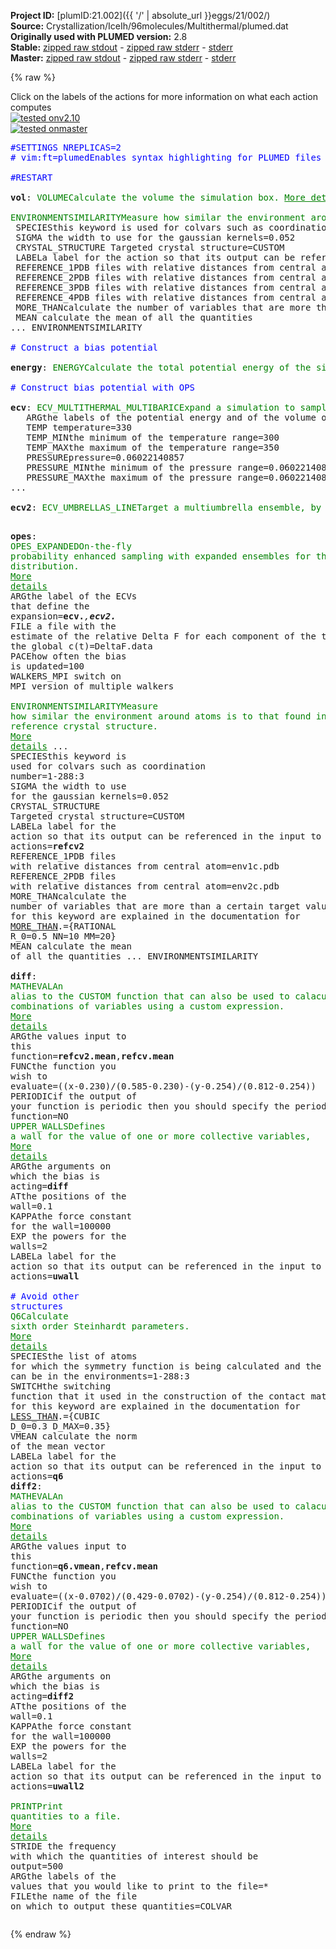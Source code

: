 **Project ID:** [plumID:21.002]({{ '/' | absolute_url }}eggs/21/002/)  
**Source:** Crystallization/IceIh/96molecules/Multithermal/plumed.dat  
**Originally used with PLUMED version:** 2.8  
**Stable:** [zipped raw stdout](plumed.dat.plumed.stdout.txt.zip) - [zipped raw stderr](plumed.dat.plumed.stderr.txt.zip) - [stderr](plumed.dat.plumed.stderr)  
**Master:** [zipped raw stdout](plumed.dat.plumed_master.stdout.txt.zip) - [zipped raw stderr](plumed.dat.plumed_master.stderr.txt.zip) - [stderr](plumed.dat.plumed_master.stderr)  

{% raw %}
<div class="plumedpreheader">
<div class="headerInfo" id="value_details_data/Crystallization/IceIh/96molecules/Multithermal/plumed.dat"> Click on the labels of the actions for more information on what each action computes </div>
<div class="containerBadge">
<div class="headerBadge"><a href="plumed.dat.plumed.stderr"><img src="https://img.shields.io/badge/v2.10-passing-green.svg" alt="tested onv2.10" /></a></div>
<div class="headerBadge"><a href="plumed.dat.plumed_master.stderr"><img src="https://img.shields.io/badge/master-passing-green.svg" alt="tested onmaster" /></a></div>
</div>
</div>
<pre class="plumedlisting">
<span style="color:blue" class="comment">#SETTINGS NREPLICAS=2</span>
<span class="plumedtooltip" style="color:blue"># vim:ft=plumed<span class="right">Enables syntax highlighting for PLUMED files in vim. See <a href="https://www.plumed.org/doc-master/user-doc/html/vim">here for more details. </a><i></i></span></span>
<br/><span style="color:blue" class="comment">#RESTART</span>
<br/><b name="data/Crystallization/IceIh/96molecules/Multithermal/plumed.datvol" onclick='showPath("data/Crystallization/IceIh/96molecules/Multithermal/plumed.dat","data/Crystallization/IceIh/96molecules/Multithermal/plumed.datvol","data/Crystallization/IceIh/96molecules/Multithermal/plumed.datvol","brown")'>vol</b>: <span class="plumedtooltip" style="color:green">VOLUME<span class="right">Calculate the volume the simulation box. <a href="https://www.plumed.org/doc-master/user-doc/html/VOLUME" style="color:green">More details</a><i></i></span></span>
<br/><span style="display:none;" id="data/Crystallization/IceIh/96molecules/Multithermal/plumed.datvol">The VOLUME action with label <b>vol</b> calculates the volume of simulation box</span><span class="plumedtooltip" style="color:green">ENVIRONMENTSIMILARITY<span class="right">Measure how similar the environment around atoms is to that found in some reference crystal structure. <a href="https://www.plumed.org/doc-master/user-doc/html/ENVIRONMENTSIMILARITY" style="color:green">More details</a><i></i></span></span> ...
 <span class="plumedtooltip">SPECIES<span class="right">this keyword is used for colvars such as coordination number<i></i></span></span>=1-288:3
 <span class="plumedtooltip">SIGMA<span class="right"> the width to use for the gaussian kernels<i></i></span></span>=0.052
 <span class="plumedtooltip">CRYSTAL_STRUCTURE<span class="right"> Targeted crystal structure<i></i></span></span>=CUSTOM
 <span class="plumedtooltip">LABEL<span class="right">a label for the action so that its output can be referenced in the input to other actions<i></i></span></span>=<b name="data/Crystallization/IceIh/96molecules/Multithermal/plumed.datrefcv" onclick='showPath("data/Crystallization/IceIh/96molecules/Multithermal/plumed.dat","data/Crystallization/IceIh/96molecules/Multithermal/plumed.datrefcv","data/Crystallization/IceIh/96molecules/Multithermal/plumed.datrefcv","brown")'>refcv</b>
 <span class="plumedtooltip">REFERENCE_1<span class="right">PDB files with relative distances from central atom<i></i></span></span>=env1h.pdb
 <span class="plumedtooltip">REFERENCE_2<span class="right">PDB files with relative distances from central atom<i></i></span></span>=env2h.pdb
 <span class="plumedtooltip">REFERENCE_3<span class="right">PDB files with relative distances from central atom<i></i></span></span>=env3h.pdb
 <span class="plumedtooltip">REFERENCE_4<span class="right">PDB files with relative distances from central atom<i></i></span></span>=env4h.pdb
 <span class="plumedtooltip">MORE_THAN<span class="right">calculate the number of variables that are more than a certain target value. Options for this keyword are explained in the documentation for <a href="https://www.plumed.org/doc-master/user-doc/html/MORE_THAN">MORE_THAN</a>.<i></i></span></span>={RATIONAL R_0=0.5 NN=8 MM=16}
 <span class="plumedtooltip">MEAN<span class="right"> calculate the mean of all the quantities<i></i></span></span>
... ENVIRONMENTSIMILARITY
<br/><span style="color:blue" class="comment"># Construct a bias potential</span>
<br/><span style="display:none;" id="data/Crystallization/IceIh/96molecules/Multithermal/plumed.datrefcv">The ENVIRONMENTSIMILARITY action with label <b>refcv</b> calculates the following quantities:<table  align="center" frame="void" width="95%" cellpadding="5%"><tr><td width="5%"><b> Quantity </b>  </td><td><b> Description </b> </td></tr><tr><td width="5%">refcv.value</td><td>the environmental similar parameter for each of the input atoms</td></tr><tr><td width="5%">refcv.morethan</td><td>the number of colvars that have a value more than a threshold</td></tr><tr><td width="5%">refcv.mean</td><td>the mean of the colvars</td></tr></table></span><b name="data/Crystallization/IceIh/96molecules/Multithermal/plumed.datenergy" onclick='showPath("data/Crystallization/IceIh/96molecules/Multithermal/plumed.dat","data/Crystallization/IceIh/96molecules/Multithermal/plumed.datenergy","data/Crystallization/IceIh/96molecules/Multithermal/plumed.datenergy","brown")'>energy</b>: <span class="plumedtooltip" style="color:green">ENERGY<span class="right">Calculate the total potential energy of the simulation box. <a href="https://www.plumed.org/doc-master/user-doc/html/ENERGY" style="color:green">More details</a><i></i></span></span>
<br/><span style="color:blue" class="comment"># Construct bias potential with OPS</span>
<br/><span style="display:none;" id="data/Crystallization/IceIh/96molecules/Multithermal/plumed.datenergy">The ENERGY action with label <b>energy</b> calculates something</span><b name="data/Crystallization/IceIh/96molecules/Multithermal/plumed.datecv" onclick='showPath("data/Crystallization/IceIh/96molecules/Multithermal/plumed.dat","data/Crystallization/IceIh/96molecules/Multithermal/plumed.datecv","data/Crystallization/IceIh/96molecules/Multithermal/plumed.datecv","brown")'>ecv</b>: <span class="plumedtooltip" style="color:green">ECV_MULTITHERMAL_MULTIBARIC<span class="right">Expand a simulation to sample multiple temperatures and pressures. <a href="https://www.plumed.org/doc-master/user-doc/html/ECV_MULTITHERMAL_MULTIBARIC" style="color:green">More details</a><i></i></span></span> ...
   <span class="plumedtooltip">ARG<span class="right">the labels of the potential energy and of the volume of the system<i></i></span></span>=<b name="data/Crystallization/IceIh/96molecules/Multithermal/plumed.datenergy">energy</b>,<b name="data/Crystallization/IceIh/96molecules/Multithermal/plumed.datvol">vol</b> 
   <span class="plumedtooltip">TEMP<span class="right"> temperature<i></i></span></span>=330 
   <span class="plumedtooltip">TEMP_MIN<span class="right">the minimum of the temperature range<i></i></span></span>=300 
   <span class="plumedtooltip">TEMP_MAX<span class="right">the maximum of the temperature range<i></i></span></span>=350 
   <span class="plumedtooltip">PRESSURE<span class="right">pressure<i></i></span></span>=0.06022140857
   <span class="plumedtooltip">PRESSURE_MIN<span class="right">the minimum of the pressure range<i></i></span></span>=0.06022140857
   <span class="plumedtooltip">PRESSURE_MAX<span class="right">the maximum of the pressure range<i></i></span></span>=0.06022140857
...
<br/><span style="display:none;" id="data/Crystallization/IceIh/96molecules/Multithermal/plumed.datecv">The ECV_MULTITHERMAL_MULTIBARIC action with label <b>ecv</b> calculates the following quantities:<table  align="center" frame="void" width="95%" cellpadding="5%"><tr><td width="5%"><b> Quantity </b>  </td><td><b> Description </b> </td></tr><tr><td width="5%">ecv..#!custom</td><td>the names of the output components for this action depend on the actions input file see the example inputs below for details</td></tr></table></span><b name="data/Crystallization/IceIh/96molecules/Multithermal/plumed.datecv2" onclick='showPath("data/Crystallization/IceIh/96molecules/Multithermal/plumed.dat","data/Crystallization/IceIh/96molecules/Multithermal/plumed.datecv2","data/Crystallization/IceIh/96molecules/Multithermal/plumed.datecv2","brown")'>ecv2</b>: <span class="plumedtooltip" style="color:green">ECV_UMBRELLAS_LINE<span class="right">Target a multiumbrella ensemble, by combining systems each with a parabolic bias potential at a different location. <a href="https://www.plumed.org/doc-master/user-doc/html/ECV_UMBRELLAS_LINE" style="color:green">More details</a><i></i></span></span> <span class="plumedtooltip">ARG<span class="right">the labels of the scalar values that are input to this action<i></i></span></span>=<b name="data/Crystallization/IceIh/96molecules/Multithermal/plumed.datrefcv">refcv.morethan</b> <span class="plumedtooltip">CV_MIN<span class="right">the minimum of the CV range to be explored<i></i></span></span>=0.0 <span class="plumedtooltip">CV_MAX<span class="right">the maximum of the CV range to be explored<i></i></span></span>=96.0 <span class="plumedtooltip">SIGMA<span class="right">sigma of the umbrella Gaussians<i></i></span></span>=1.0 <span class="plumedtooltip">BARRIER<span class="right">a guess of the free energy barrier to be overcome (better to stay higher than lower)<i></i></span></span>=150 <span class="plumedtooltip">TEMP<span class="right"> temperature<i></i></span></span>=330

<span style="display:none;" id="data/Crystallization/IceIh/96molecules/Multithermal/plumed.datecv2">The ECV_UMBRELLAS_LINE action with label <b>ecv2</b> calculates the following quantities:<table  align="center" frame="void" width="95%" cellpadding="5%"><tr><td width="5%"><b> Quantity </b>  </td><td><b> Description </b> </td></tr><tr><td width="5%">ecv2..#!custom</td><td>the names of the output components for this action depend on the actions input file see the example inputs below for details</td></tr></table></span><b name="data/Crystallization/IceIh/96molecules/Multithermal/plumed.datopes" onclick='showPath("data/Crystallization/IceIh/96molecules/Multithermal/plumed.dat","data/Crystallization/IceIh/96molecules/Multithermal/plumed.datopes","data/Crystallization/IceIh/96molecules/Multithermal/plumed.datopes","brown")'>opes</b>: <span class="plumedtooltip" style="color:green">OPES_EXPANDED<span class="right">On-the-fly probability enhanced sampling with expanded ensembles for the target distribution. <a href="https://www.plumed.org/doc-master/user-doc/html/OPES_EXPANDED" style="color:green">More details</a><i></i></span></span> <span class="plumedtooltip">ARG<span class="right">the label of the ECVs that define the expansion<i></i></span></span>=<b name="data/Crystallization/IceIh/96molecules/Multithermal/plumed.datecv">ecv.*</b>,<b name="data/Crystallization/IceIh/96molecules/Multithermal/plumed.datecv2">ecv2.*</b> <span class="plumedtooltip">FILE<span class="right"> a file with the estimate of the relative Delta F for each component of the target and of the global c(t)<i></i></span></span>=DeltaF.data <span class="plumedtooltip">PACE<span class="right">how often the bias is updated<i></i></span></span>=100 <span class="plumedtooltip">WALKERS_MPI<span class="right"> switch on MPI version of multiple walkers<i></i></span></span> 
<br/><span style="display:none;" id="data/Crystallization/IceIh/96molecules/Multithermal/plumed.datopes">The OPES_EXPANDED action with label <b>opes</b> calculates the following quantities:<table  align="center" frame="void" width="95%" cellpadding="5%"><tr><td width="5%"><b> Quantity </b>  </td><td><b> Description </b> </td></tr><tr><td width="5%">opes.bias</td><td>the instantaneous value of the bias potential</td></tr></table></span><span class="plumedtooltip" style="color:green">ENVIRONMENTSIMILARITY<span class="right">Measure how similar the environment around atoms is to that found in some reference crystal structure. <a href="https://www.plumed.org/doc-master/user-doc/html/ENVIRONMENTSIMILARITY" style="color:green">More details</a><i></i></span></span> ...
 <span class="plumedtooltip">SPECIES<span class="right">this keyword is used for colvars such as coordination number<i></i></span></span>=1-288:3
 <span class="plumedtooltip">SIGMA<span class="right"> the width to use for the gaussian kernels<i></i></span></span>=0.052
 <span class="plumedtooltip">CRYSTAL_STRUCTURE<span class="right"> Targeted crystal structure<i></i></span></span>=CUSTOM
 <span class="plumedtooltip">LABEL<span class="right">a label for the action so that its output can be referenced in the input to other actions<i></i></span></span>=<b name="data/Crystallization/IceIh/96molecules/Multithermal/plumed.datrefcv2" onclick='showPath("data/Crystallization/IceIh/96molecules/Multithermal/plumed.dat","data/Crystallization/IceIh/96molecules/Multithermal/plumed.datrefcv2","data/Crystallization/IceIh/96molecules/Multithermal/plumed.datrefcv2","brown")'>refcv2</b>
 <span class="plumedtooltip">REFERENCE_1<span class="right">PDB files with relative distances from central atom<i></i></span></span>=env1c.pdb
 <span class="plumedtooltip">REFERENCE_2<span class="right">PDB files with relative distances from central atom<i></i></span></span>=env2c.pdb
 <span class="plumedtooltip">MORE_THAN<span class="right">calculate the number of variables that are more than a certain target value. Options for this keyword are explained in the documentation for <a href="https://www.plumed.org/doc-master/user-doc/html/MORE_THAN">MORE_THAN</a>.<i></i></span></span>={RATIONAL R_0=0.5 NN=10 MM=20}
 <span class="plumedtooltip">MEAN<span class="right"> calculate the mean of all the quantities<i></i></span></span>
... ENVIRONMENTSIMILARITY
<br/><span style="display:none;" id="data/Crystallization/IceIh/96molecules/Multithermal/plumed.datrefcv2">The ENVIRONMENTSIMILARITY action with label <b>refcv2</b> calculates the following quantities:<table  align="center" frame="void" width="95%" cellpadding="5%"><tr><td width="5%"><b> Quantity </b>  </td><td><b> Description </b> </td></tr><tr><td width="5%">refcv2.value</td><td>the environmental similar parameter for each of the input atoms</td></tr><tr><td width="5%">refcv2.morethan</td><td>the number of colvars that have a value more than a threshold</td></tr><tr><td width="5%">refcv2.mean</td><td>the mean of the colvars</td></tr></table></span><b name="data/Crystallization/IceIh/96molecules/Multithermal/plumed.datdiff" onclick='showPath("data/Crystallization/IceIh/96molecules/Multithermal/plumed.dat","data/Crystallization/IceIh/96molecules/Multithermal/plumed.datdiff","data/Crystallization/IceIh/96molecules/Multithermal/plumed.datdiff","brown")'>diff</b>: <span class="plumedtooltip" style="color:green">MATHEVAL<span class="right">An alias to the CUSTOM function that can also be used to calaculate combinations of variables using a custom expression. <a href="https://www.plumed.org/doc-master/user-doc/html/MATHEVAL" style="color:green">More details</a><i></i></span></span> <span class="plumedtooltip">ARG<span class="right">the values input to this function<i></i></span></span>=<b name="data/Crystallization/IceIh/96molecules/Multithermal/plumed.datrefcv2">refcv2.mean</b>,<b name="data/Crystallization/IceIh/96molecules/Multithermal/plumed.datrefcv">refcv.mean</b> <span class="plumedtooltip">FUNC<span class="right">the function you wish to evaluate<i></i></span></span>=((x-0.230)/(0.585-0.230)-(y-0.254)/(0.812-0.254)) <span class="plumedtooltip">PERIODIC<span class="right">if the output of your function is periodic then you should specify the periodicity of the function<i></i></span></span>=NO
<span style="display:none;" id="data/Crystallization/IceIh/96molecules/Multithermal/plumed.datdiff">The MATHEVAL action with label <b>diff</b> calculates the following quantities:<table  align="center" frame="void" width="95%" cellpadding="5%"><tr><td width="5%"><b> Quantity </b>  </td><td><b> Description </b> </td></tr><tr><td width="5%">diff.value</td><td>an arbitrary function</td></tr></table></span><span class="plumedtooltip" style="color:green">UPPER_WALLS<span class="right">Defines a wall for the value of one or more collective variables, <a href="https://www.plumed.org/doc-master/user-doc/html/UPPER_WALLS" style="color:green">More details</a><i></i></span></span> <span class="plumedtooltip">ARG<span class="right">the arguments on which the bias is acting<i></i></span></span>=<b name="data/Crystallization/IceIh/96molecules/Multithermal/plumed.datdiff">diff</b> <span class="plumedtooltip">AT<span class="right">the positions of the wall<i></i></span></span>=0.1 <span class="plumedtooltip">KAPPA<span class="right">the force constant for the wall<i></i></span></span>=100000 <span class="plumedtooltip">EXP<span class="right"> the powers for the walls<i></i></span></span>=2 <span class="plumedtooltip">LABEL<span class="right">a label for the action so that its output can be referenced in the input to other actions<i></i></span></span>=<b name="data/Crystallization/IceIh/96molecules/Multithermal/plumed.datuwall" onclick='showPath("data/Crystallization/IceIh/96molecules/Multithermal/plumed.dat","data/Crystallization/IceIh/96molecules/Multithermal/plumed.datuwall","data/Crystallization/IceIh/96molecules/Multithermal/plumed.datuwall","brown")'>uwall</b>
<br/><span style="color:blue" class="comment"># Avoid other structures</span>
<span style="display:none;" id="data/Crystallization/IceIh/96molecules/Multithermal/plumed.datuwall">The UPPER_WALLS action with label <b>uwall</b> calculates the following quantities:<table  align="center" frame="void" width="95%" cellpadding="5%"><tr><td width="5%"><b> Quantity </b>  </td><td><b> Description </b> </td></tr><tr><td width="5%">uwall.bias</td><td>the instantaneous value of the bias potential</td></tr><tr><td width="5%">uwall.force2</td><td>the instantaneous value of the squared force due to this bias potential</td></tr></table></span><span class="plumedtooltip" style="color:green">Q6<span class="right">Calculate sixth order Steinhardt parameters. <a href="https://www.plumed.org/doc-master/user-doc/html/Q6" style="color:green">More details</a><i></i></span></span> <span class="plumedtooltip">SPECIES<span class="right">the list of atoms for which the symmetry function is being calculated and the atoms that can be in the environments<i></i></span></span>=1-288:3 <span class="plumedtooltip">SWITCH<span class="right">the switching function that it used in the construction of the contact matrix. Options for this keyword are explained in the documentation for <a href="https://www.plumed.org/doc-master/user-doc/html/LESS_THAN">LESS_THAN</a>.<i></i></span></span>={CUBIC D_0=0.3 D_MAX=0.35} <span class="plumedtooltip">VMEAN<span class="right"> calculate the norm of the mean vector<i></i></span></span> <span class="plumedtooltip">LABEL<span class="right">a label for the action so that its output can be referenced in the input to other actions<i></i></span></span>=<b name="data/Crystallization/IceIh/96molecules/Multithermal/plumed.datq6" onclick='showPath("data/Crystallization/IceIh/96molecules/Multithermal/plumed.dat","data/Crystallization/IceIh/96molecules/Multithermal/plumed.datq6","data/Crystallization/IceIh/96molecules/Multithermal/plumed.datq6","brown")'>q6</b>
<span style="display:none;" id="data/Crystallization/IceIh/96molecules/Multithermal/plumed.datq6">The Q6 action with label <b>q6</b> calculates the following quantities:<table  align="center" frame="void" width="95%" cellpadding="5%"><tr><td width="5%"><b> Quantity </b>  </td><td><b> Description </b> </td></tr><tr><td width="5%">q6._vmean</td><td>the norm of the mean vector</td></tr><tr><td width="5%">q6.value</td><td>the norms of the vectors of spherical harmonic coefficients</td></tr></table></span><b name="data/Crystallization/IceIh/96molecules/Multithermal/plumed.datdiff2" onclick='showPath("data/Crystallization/IceIh/96molecules/Multithermal/plumed.dat","data/Crystallization/IceIh/96molecules/Multithermal/plumed.datdiff2","data/Crystallization/IceIh/96molecules/Multithermal/plumed.datdiff2","brown")'>diff2</b>: <span class="plumedtooltip" style="color:green">MATHEVAL<span class="right">An alias to the CUSTOM function that can also be used to calaculate combinations of variables using a custom expression. <a href="https://www.plumed.org/doc-master/user-doc/html/MATHEVAL" style="color:green">More details</a><i></i></span></span> <span class="plumedtooltip">ARG<span class="right">the values input to this function<i></i></span></span>=<b name="data/Crystallization/IceIh/96molecules/Multithermal/plumed.datq6">q6.vmean</b>,<b name="data/Crystallization/IceIh/96molecules/Multithermal/plumed.datrefcv">refcv.mean</b> <span class="plumedtooltip">FUNC<span class="right">the function you wish to evaluate<i></i></span></span>=((x-0.0702)/(0.429-0.0702)-(y-0.254)/(0.812-0.254)) <span class="plumedtooltip">PERIODIC<span class="right">if the output of your function is periodic then you should specify the periodicity of the function<i></i></span></span>=NO
<span style="display:none;" id="data/Crystallization/IceIh/96molecules/Multithermal/plumed.datdiff2">The MATHEVAL action with label <b>diff2</b> calculates the following quantities:<table  align="center" frame="void" width="95%" cellpadding="5%"><tr><td width="5%"><b> Quantity </b>  </td><td><b> Description </b> </td></tr><tr><td width="5%">diff2.value</td><td>an arbitrary function</td></tr></table></span><span class="plumedtooltip" style="color:green">UPPER_WALLS<span class="right">Defines a wall for the value of one or more collective variables, <a href="https://www.plumed.org/doc-master/user-doc/html/UPPER_WALLS" style="color:green">More details</a><i></i></span></span> <span class="plumedtooltip">ARG<span class="right">the arguments on which the bias is acting<i></i></span></span>=<b name="data/Crystallization/IceIh/96molecules/Multithermal/plumed.datdiff2">diff2</b> <span class="plumedtooltip">AT<span class="right">the positions of the wall<i></i></span></span>=0.1 <span class="plumedtooltip">KAPPA<span class="right">the force constant for the wall<i></i></span></span>=100000 <span class="plumedtooltip">EXP<span class="right"> the powers for the walls<i></i></span></span>=2 <span class="plumedtooltip">LABEL<span class="right">a label for the action so that its output can be referenced in the input to other actions<i></i></span></span>=<b name="data/Crystallization/IceIh/96molecules/Multithermal/plumed.datuwall2" onclick='showPath("data/Crystallization/IceIh/96molecules/Multithermal/plumed.dat","data/Crystallization/IceIh/96molecules/Multithermal/plumed.datuwall2","data/Crystallization/IceIh/96molecules/Multithermal/plumed.datuwall2","brown")'>uwall2</b>
<br/><span style="display:none;" id="data/Crystallization/IceIh/96molecules/Multithermal/plumed.datuwall2">The UPPER_WALLS action with label <b>uwall2</b> calculates the following quantities:<table  align="center" frame="void" width="95%" cellpadding="5%"><tr><td width="5%"><b> Quantity </b>  </td><td><b> Description </b> </td></tr><tr><td width="5%">uwall2.bias</td><td>the instantaneous value of the bias potential</td></tr><tr><td width="5%">uwall2.force2</td><td>the instantaneous value of the squared force due to this bias potential</td></tr></table></span><span class="plumedtooltip" style="color:green">PRINT<span class="right">Print quantities to a file. <a href="https://www.plumed.org/doc-master/user-doc/html/PRINT" style="color:green">More details</a><i></i></span></span> <span class="plumedtooltip">STRIDE<span class="right"> the frequency with which the quantities of interest should be output<i></i></span></span>=500  <span class="plumedtooltip">ARG<span class="right">the labels of the values that you would like to print to the file<i></i></span></span>=* <span class="plumedtooltip">FILE<span class="right">the name of the file on which to output these quantities<i></i></span></span>=COLVAR
</pre>
{% endraw %}
